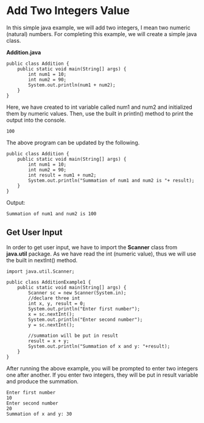 # Add Two Integers Value

In this simple java example, we will add two integers, I mean two numeric (natural) numbers. For completing this example, we will create a simple java class.

**Addition.java**

```
public class Addition {
    public static void main(String[] args) {
        int num1 = 10;
        int num2 = 90;
        System.out.println(num1 + num2);
    }
}
```

Here, we have created to int variable called num1 and num2 and initialized them by numeric values. Then, use the built in println() method to print the output into the console.

```
100
```

The above program can be updated by the following.

```
public class Addition {
    public static void main(String[] args) {
        int num1 = 10;
        int num2 = 90;
        int result = num1 + num2;
        System.out.println("Summation of num1 and num2 is "+ result);
    }
}
```

Output:

```
Summation of num1 and num2 is 100
```

## Get User Input

In order to get user input, we have to import the **Scanner** class from **java.util** package. As we have read the int (numeric value), thus we will use the built in nextInt() method.

```
import java.util.Scanner;

public class AdditionExample1 {
    public static void main(String[] args) {
        Scanner sc = new Scanner(System.in);
        //declare three int
        int x, y, result = 0;
        System.out.println("Enter first number");
        x = sc.nextInt();
        System.out.println("Enter second number");
        y = sc.nextInt();

        //summation will be put in result
        result = x + y;
        System.out.println("Summation of x and y: "+result);
    }
}
```

After running the above example, you will be prompted to enter two integers one after another. If you enter two integers, they will be put in result variable and produce the summation.

```
Enter first number
10
Enter second number
20
Summation of x and y: 30
```